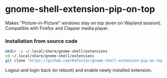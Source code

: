 # gnome-shell-extension-pip-on-top
Makes "Picture-in-Picture" windows stay on top (even on Wayland session). Compatible with Firefox and Clapper media player.

### Installation from source code
```sh
mkdir -p ~/.local/share/gnome-shell/extensions
cd ~/.local/share/gnome-shell/extensions
git clone "https://github.com/Rafostar/gnome-shell-extension-pip-on-top.git" "pip-on-top@rafostar.github.com"
```

Logout and login back (or reboot) and enable newly installed extension.

